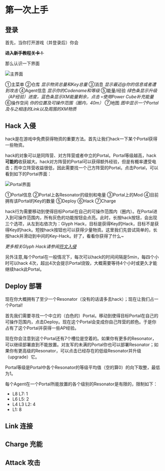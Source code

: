 # 第一次上手

## 登录

首先，当你打开游戏（并登录后）你会

~~**进入新手教程关卡！**~~

那么认识一下界面

![主界面]()

①主菜单
②仓库 *显示物资总量和Key总量*
③消息  *显示最近@你的信息或者遭到攻击*
④Agent信息 *显示你的Codename和等级*
⑤能量/经验  *绿色条显示升级（AP经验）进度，蓝色条显示XM能量剩余，点击 `+`使用Power Cube补充能量*
⑥操作空间  *你的位置及可操作范围（圈内，40m）*
⑦地图  *图中显示一个Portal及与之相连的Link以及周围的XM物质*

## Hack 入侵

hack是在游戏中免费获得物资的重要方法。首先让我们hack一下某个Portal获得一些物资。

hack的对象可以是同阵营、对方阵营或者中立的Portal。Portal等级越高，hack**可能的**收获越大。hack对方阵营的Portal可以获得额外经验，但是有概率遭受电击；而中立阵营收益很低，因此需要找一个己方阵营的Portal。点击Portal，可以看到如下的Portal界面：

![Portal界面]()

①Portal信息
②Portal上各Resonator的级别和电量
③Portal上的Mod
④目前拥有该Portal的Key的数量
⑤Deploy
⑥Hack
⑦Charge

hack行为需要移动到使得目标Portal在自己的可操作范围内（圈内）。在Portal进入到可操作范围内，所有灰色的功能按钮会点亮。此时，长按hack按钮，会出现三个选项，从左到右依次为：Glyph Hack，目标是获得Key的Hack，目标不是获得Key的hack。短按hack按钮也可以获得少量物资。这里我们先尝试简单的，长按hack并滑动到中间的Key-Hack。好了，看看你获得了什么~

*更多相关Glyph Hack请参阅[符文入侵](advanced/glyph)*

另外注意,每个Portal在一般情况下，每次可以hack的时间间隔是5min，每四个小时可以hack 4次，超出4次会提示Portal烧毁，大概需要等待4个小时或更久才能继续hack此Portal。

## Deploy 部署

现在你大概拥有了至少一个Resonator（没有的话请多去hack）；现在让我们占一个Portal!

首先我们需要寻找一个中立的（白色的）Portal。移动到使得目标Portal在自己的可操作范围内，点击Deploy。现在这个Portal会变成你自己阵营的颜色。于是你占有了这个Portal并获得一些AP经验。

现在你会注意到这个Portal还有7个槽位是空着的。如果你有更多的Resonator，可以继续部署直到不能放置。对友军的未满的Portal你也可以部署Resonator；如果你有更高级的Resonator，可以点击已经存在的低级Resonator并升级（upgrade）它。

Portal等级是Portal中各个Resonator的等级平均值（空的算0）的向下取整，最低为1。

每个Agent在一个Portal所能放置的各个级别的Resonator是有限的，限制如下：
- L8 L7: 1
- L6 L5: 2
- L4 L3 L2: 4
- L1: 8

## Link 连接

## Charge 充能

## Attack 攻击
